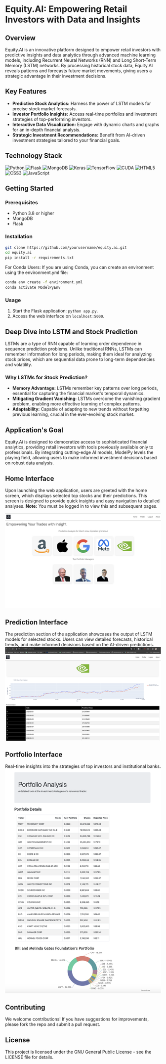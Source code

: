 # Equity.AI: Empowering Retail Investors with Data and Insights

## Overview

Equity.AI is an innovative platform designed to empower retail investors with predictive insights and data analytics through advanced machine learning models, including Recurrent Neural Networks (RNN) and Long Short-Term Memory (LSTM) networks. By processing historical stock data, Equity.AI reveals patterns and forecasts future market movements, giving users a strategic advantage in their investment decisions.

## Key Features

- **Predictive Stock Analytics:** Harness the power of LSTM models for precise stock market forecasts.
- **Investor Portfolio Insights:** Access real-time portfolios and investment strategies of top-performing investors.
- **Interactive Data Visualization:** Engage with dynamic charts and graphs for an in-depth financial analysis.
- **Strategic Investment Recommendations:** Benefit from AI-driven investment strategies tailored to your financial goals.

## Technology Stack

![Python](https://img.shields.io/badge/python-3670A0?style=for-the-badge&logo=python&logoColor=ffdd54)
![Flask](https://img.shields.io/badge/Flask-000000?style=for-the-badge&logo=flask&logoColor=white)
![MongoDB](https://img.shields.io/badge/MongoDB-47A248?style=for-the-badge&logo=mongodb&logoColor=white)
![Keras](https://img.shields.io/badge/Keras-D00000?style=for-the-badge&logo=Keras&logoColor=white)
![TensorFlow](https://img.shields.io/badge/TensorFlow-FF6F00?style=for-the-badge&logo=TensorFlow&logoColor=white)
![CUDA](https://img.shields.io/badge/CUDA-76B900?style=for-the-badge&logo=nvidia&logoColor=white)
![HTML5](https://img.shields.io/badge/HTML5-E34F26?style=for-the-badge&logo=html5&logoColor=white)
![CSS3](https://img.shields.io/badge/CSS3-1572B6?style=for-the-badge&logo=css3&logoColor=white)
![JavaScript](https://img.shields.io/badge/JavaScript-F7DF1E?style=for-the-badge&logo=javascript&logoColor=black)

## Getting Started

### Prerequisites

- Python 3.8 or higher
- MongoDB
- Flask

### Installation

```bash
git clone https://github.com/yourusername/equity.ai.git
cd equity.ai
pip install -r requirements.txt
```

For Conda Users:
If you are using Conda, you can create an environment using the environment.yml file:

```bash
conda env create -f environment.yml
conda activate ModelPyEnv

``` 
### Usage

1. Start the Flask application: `python app.py`.
2. Access the web interface on `localhost:5000`.

## Deep Dive into LSTM and Stock Prediction

LSTMs are a type of RNN capable of learning order dependence in sequence prediction problems. Unlike traditional RNNs, LSTMs can remember information for long periods, making them ideal for analyzing stock prices, which are sequential data prone to long-term dependencies and volatility.

### Why LSTMs for Stock Prediction?

- **Memory Advantage:** LSTMs remember key patterns over long periods, essential for capturing the financial market's temporal dynamics.
- **Mitigating Gradient Vanishing:** LSTMs overcome the vanishing gradient problem, enabling more effective learning of complex patterns.
- **Adaptability:** Capable of adapting to new trends without forgetting previous learning, crucial in the ever-evolving stock market.

## Application's Goal

Equity.Ai is designed to democratize access to sophisticated financial analytics, providing retail investors with tools previously available only to professionals. By integrating cutting-edge AI models, ModelPy levels the playing field, allowing users to make informed investment decisions based on robust data analysis.



## Home Interface 
Upon launching the web application, users are greeted with the home screen, which displays selected top stocks and their predictions. This screen is designed to provide quick insights and easy navigation to detailed analyses. **Note:** You must be logged in to view this and subsequent pages. 


![Example Image](static/display/homescreen.png "This is an example image")

## Prediction Interface 

The prediction section of the application showcases the output of LSTM models for selected stocks. Users can view detailed forecasts, historical trends, and make informed decisions based on the AI-driven predictions.
![Example Image](static/display/model.png "This is an example image")

## Portfolio Interface
Real-time insights into the strategies of top investors and institutional banks.
![Example Image](static/display/portfolio.png "This is an example image")



## Contributing

We welcome contributions! If you have suggestions for improvements, please fork the repo and submit a pull request.

## License

This project is licensed under the GNU General Public License - see the LICENSE file for details.
